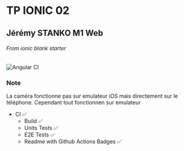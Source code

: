 # TP IONIC 02

## Jérémy STANKO M1 Web 

###### From _ionic blank starter_
![Angular CI](https://github.com/OiseauPython/tp02/workflows/Angular%20CI/badge.svg)


### Note
La caméra fonctionne pas sur emulateur iOS mais directement sur le téléphone. Cependant tout fonctionnen sur emulateur


- CI :white_check_mark:
    - Build :white_check_mark:
    - Units Tests :white_check_mark:
    - E2E Tests :white_check_mark:
    - Readme with Github Actions Badges :white_check_mark:
